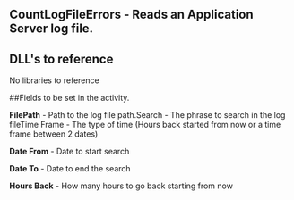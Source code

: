 ## CountLogFileErrors - Reads an Application Server log file.

## DLL's to reference
No libraries to reference

##Fields to be set in the activity.

**FilePath** - Path to the log file path.Search - The phrase to search in the log fileTime Frame - The type of time (Hours back started from now or a time frame between 2 dates) 

**Date From** - Date to start search

**Date To** - Date to end the search

**Hours Back** - How many hours to go back starting from now
